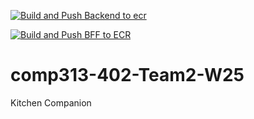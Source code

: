 [![Build and Push Backend to ecr](https://github.com/akomarzx/comp313-402-Team2-W25/actions/workflows/main.yml/badge.svg)](https://github.com/akomarzx/comp313-402-Team2-W25/actions/workflows/main.yml)

[![Build and Push BFF to ECR](https://github.com/akomarzx/comp313-402-Team2-W25/actions/workflows/backend-for-frontend-action.yml/badge.svg)](https://github.com/akomarzx/comp313-402-Team2-W25/actions/workflows/backend-for-frontend-action.yml)

# comp313-402-Team2-W25
Kitchen Companion
